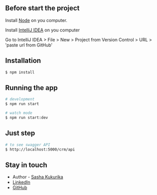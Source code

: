 ## Before start the project

Install [Node](https://nodejs.org/en/blog/release/v18.12.0) on you computer.


Install [IntelliJ IDEA](https://www.jetbrains.com/ru-ru/idea/download/?section=windows) on you computer


Go to IntelliJ IDEA > File > New > Project from Version Control > URL > 'paste url from GitHub'

## Installation

```bash
$ npm install
```

## Running the app

```bash
# development
$ npm run start

# watch mode
$ npm run start:dev
```

## Just step

```bash
# to see swagger API
$ http://localhost:5000/crm/api
```

## Stay in touch

- Author - [Sasha Kukurika](https://www.linkedin.com/in/sasha-kukurika-ab452618a/)
- [LinkedIn](https://www.linkedin.com/in/sasha-kukurika-ab452618a/)
- [GitHub](https://github.com/SashaKukurika)
